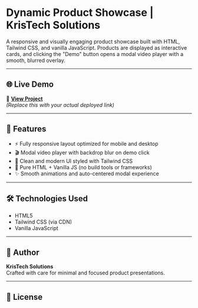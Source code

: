 # Dynamic Product Showcase | KrisTech Solutions

A responsive and visually engaging product showcase built with HTML, Tailwind CSS, and vanilla JavaScript. Products are displayed as interactive cards, and clicking the "Demo" button opens a modal video player with a smooth, blurred overlay.

---

## 🌐 Live Demo

🔗 **[View Project](https://dikshakh011.github.io/krish-tech-solutions/)**  
*(Replace this with your actual deployed link)*

---

## 🚀 Features

- ⚡ Fully responsive layout optimized for mobile and desktop
- 🎬 Modal video player with backdrop blur on demo click
- 💎 Clean and modern UI styled with Tailwind CSS
- 🧩 Pure HTML + Vanilla JS (no build tools or frameworks)
- ✨ Smooth animations and auto-centered modal experience

---

## 🛠️ Technologies Used

- HTML5  
- Tailwind CSS (via CDN)  
- Vanilla JavaScript  

---

## 🙌 Author

**KrisTech Solutions**  
Crafted with care for minimal and focused product presentations.

---

## 🧾 License



